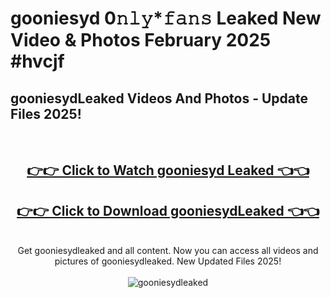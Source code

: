 # gooniesyd 0𝚗𝚕𝚢*𝚏𝚊𝚗𝚜 Leaked New Video & Photos February 2025 #hvcjf

<h2>gooniesydLeaked Videos And Photos - Update Files 2025!</h2>
<br>
<div align="center">
<h2><a href="https://mediaupload.pro?title=gooniesyd&ref=11F" rel="nofollow">👉👉 Click to Watch gooniesyd Leaked 👈👈</a></h2>
<h2><a href="https://mediaupload.pro?title=gooniesyd&ref=11F" rel="nofollow">👉👉 Click to Download gooniesydLeaked 👈👈</a></h2>
<br>
Get gooniesydleaked and all content. Now you can access all videos and pictures of gooniesydleaked. New Updated Files 2025!
<br>
<br>
<a href="https://mediaupload.pro?title=gooniesyd&ref=11F" rel="nofollow" data-target="animated-image.originalLink"><img src="https://i.ibb.co/Gkj2r4b/banner.png" alt="gooniesydleaked" style="max-width: 100%; display: inline-block;" data-target="animated-image.originalImage"></a>
</div>
<br>

